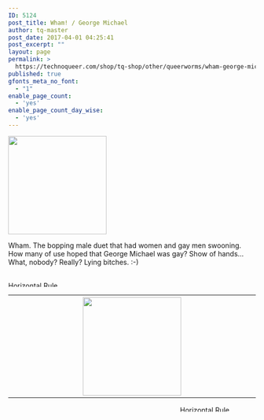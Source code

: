 ```yaml
---
ID: 5124
post_title: Wham! / George Michael
author: tq-master
post_date: 2017-04-01 04:25:41
post_excerpt: ""
layout: page
permalink: >
  https://technoqueer.com/shop/tq-shop/other/queerworms/wham-george-michael/
published: true
gfonts_meta_no_font:
  - "1"
enable_page_count:
  - 'yes'
enable_page_count_day_wise:
  - 'yes'
---
```

<img src="https://technoqueer.com/shop/wp-content/uploads/2017/04/btn-wham.png" alt="" width="200" height="200" class="alignleft size-full wp-image-29403" />
<p style="text-align: left;">Wham. The bopping male duet that had women and gay men swooning. How many of use hoped that George Michael was gay? Show of hands… What, nobody? Really? Lying bitches. :-)</p>
<br clear="all">


<img class="aligncenter size-full wp-image-99" src="https://technoqueer.com/shop/wp-content/uploads/2017/03/Rainbow-HR.jpg" alt="Horizontal Rule" width="800" height="11" />

<table width="800" align="center">
<tbody>
<tr>
<th width="33%"></th>
<th width="34%"><a href="https://technoqueer.com/shop/tq-shop/other/queerworms/wham-george-michael/careless-whisper/"><img src="https://technoqueer.com/shop/wp-content/uploads/2017/04/btn-careless.png" alt="" width="200" height="200" class="aligncenter size-full wp-image-29413" /></a></th>
<th width="33%"></th>
</tr>


</tbody>
</table>
<p align="center"><img class="aligncenter size-full wp-image-99" src="https://technoqueer.com/shop/wp-content/uploads/2017/03/Rainbow-HR.jpg" alt="Horizontal Rule" width="800" height="12" /></p>